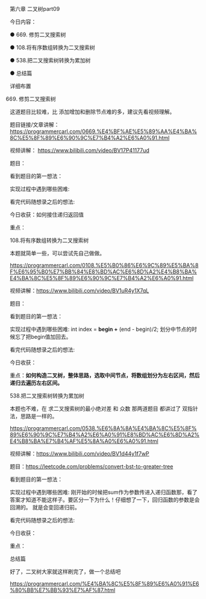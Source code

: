 第六章 二叉树part09

 今日内容：

● 669. 修剪二叉搜索树 

● 108.将有序数组转换为二叉搜索树 

● 538.把二叉搜索树转换为累加树 

● 总结篇 

 详细布置 

 669. 修剪二叉搜索树 

这道题目比较难，比 添加增加和删除节点难的多，建议先看视频理解。

题目链接/文章讲解： https://programmercarl.com/0669.%E4%BF%AE%E5%89%AA%E4%BA%8C%E5%8F%89%E6%90%9C%E7%B4%A2%E6%A0%91.html  

视频讲解： https://www.bilibili.com/video/BV17P41177ud  

题目：

看到题目的第一想法：

实现过程中遇到哪些困难: 

看完代码随想录之后的想法:

今日收获：如何接住递归返回值

重点：


 108.将有序数组转换为二叉搜索树  

本题就简单一些，可以尝试先自己做做。

https://programmercarl.com/0108.%E5%B0%86%E6%9C%89%E5%BA%8F%E6%95%B0%E7%BB%84%E8%BD%AC%E6%8D%A2%E4%B8%BA%E4%BA%8C%E5%8F%89%E6%90%9C%E7%B4%A2%E6%A0%91.html  

视频讲解：https://www.bilibili.com/video/BV1uR4y1X7qL  

题目：

看到题目的第一想法：

实现过程中遇到哪些困难: int index = **begin +** (end - begin)/2; 划分中节点的时候忘了把begin值加回去。

看完代码随想录之后的想法:

今日收获：

重点：**如何构造二叉树，整体思路，选取中间节点，将数组划分为左右区间，然后递归去遍历左右区间。**

 538.把二叉搜索树转换为累加树  

本题也不难，在 求二叉搜索树的最小绝对差 和 众数 那两道题目 都讲过了 双指针法，思路是一样的。

https://programmercarl.com/0538.%E6%8A%8A%E4%BA%8C%E5%8F%89%E6%90%9C%E7%B4%A2%E6%A0%91%E8%BD%AC%E6%8D%A2%E4%B8%BA%E7%B4%AF%E5%8A%A0%E6%A0%91.html 

视频讲解：https://www.bilibili.com/video/BV1d44y1f7wP

题目：https://leetcode.com/problems/convert-bst-to-greater-tree

看到题目的第一想法：

实现过程中遇到哪些困难: 刚开始的时候把sum作为参数传进入递归函数那，看了答案才知道不能这样子。要区分一下为什么！仔细想了一下，回归函数的参数是会回溯的。 就是会变回递归前。

看完代码随想录之后的想法:

今日收获：

重点：


 总结篇  

好了，二叉树大家就这样刷完了，做一个总结吧

https://programmercarl.com/%E4%BA%8C%E5%8F%89%E6%A0%91%E6%80%BB%E7%BB%93%E7%AF%87.html   
